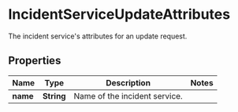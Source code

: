 

# IncidentServiceUpdateAttributes

The incident service's attributes for an update request.
## Properties

Name | Type | Description | Notes
------------ | ------------- | ------------- | -------------
**name** | **String** | Name of the incident service. | 



